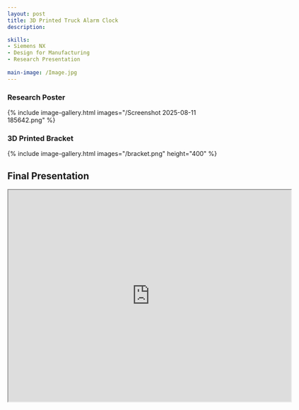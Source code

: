 ```yaml
---
layout: post
title: 3D Printed Truck Alarm Clock
description:  

skills: 
- Siemens NX
- Design for Manufacturing 
- Research Presentation
  
main-image: /Image.jpg
---
```


### Research Poster
{% include image-gallery.html images="/Screenshot 2025-08-11 185642.png" %} 

### 3D Printed Bracket
{% include image-gallery.html images="/bracket.png" height="400" %} 

## Final Presentation 
<iframe src="https://drive.google.com/file/d/1XKUTNDPQ-C2fN80IK_WuORRuiJR32nGV/preview" width="640" height="480" allow="autoplay"></iframe>

